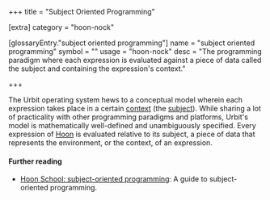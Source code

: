 +++
title = "Subject Oriented Programming"

[extra]
category = "hoon-nock"

[glossaryEntry."subject oriented programming"]
name = "subject oriented programming"
symbol = ""
usage = "hoon-nock"
desc = "The programming paradigm where each expression is evaluated against a piece of data called the subject and containing the expression's context."

+++

The Urbit operating system hews to a conceptual model wherein each expression
takes place in a certain [context](/reference/glossary/context) (the
[subject](/reference/glossary/subject)). While sharing a lot of practicality
with other programming paradigms and platforms, Urbit's model is mathematically
well-defined and unambiguously specified. Every expression of
[Hoon](/reference/glossary/hoon) is evaluated relative to its subject, a piece
of data that represents the environment, or the context, of an expression.

#### Further reading

- [Hoon School: subject-oriented programming](/guides/core/hoon-school/O-subject): A guide to
  subject-oriented programming.
